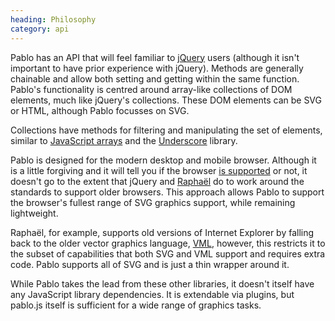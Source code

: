 ```yaml
--- 
heading: Philosophy
category: api
---
```


Pablo has an API that will feel familiar to [jQuery][jquery] users (although it isn't important to have prior experience with jQuery). Methods are generally chainable and allow both setting and getting within the same function. Pablo's functionality is centred around array-like collections of DOM elements, much like jQuery's collections. These DOM elements can be SVG or HTML, although Pablo focusses on SVG.

Collections have methods for filtering and manipulating the set of elements, similar to [JavaScript arrays][array] and the [Underscore][_] library.

Pablo is designed for the modern desktop and mobile browser. Although it is a little forgiving and it will tell you if the browser [is supported][issupported] or not, it doesn't go to the extent that jQuery and [Raphaël][raphael] do to work around the standards to support older browsers. This approach allows Pablo to support the browser's fullest range of SVG graphics support, while remaining lightweight.

Raphaël, for example, supports old versions of Internet Explorer by falling back to the older vector graphics language, [VML][vml], however, this restricts it to the subset of capabilities that both SVG and VML support and requires extra code. Pablo supports all of SVG and is just a thin wrapper around it.

While Pablo takes the lead from these other libraries, it doesn't itself have any JavaScript library dependencies. It is extendable via plugins, but pablo.js itself is sufficient for a wide range of graphics tasks.

[jquery]: http://jquery.com
[_]: http://underscorejs.org
[raphael]: http://raphaeljs.com
[array]: https://developer.mozilla.org/en-US/docs/Web/JavaScript/Reference/Global_Objects/Array
[issupported]: /api/isSupported/
[vml]: http://msdn.microsoft.com/en-us/library/hh846327(v=vs.85).aspx
